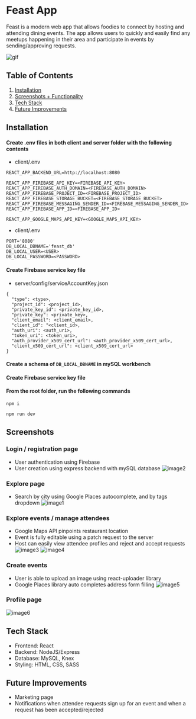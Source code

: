# Feast App

Feast is a modern web app that allows foodies to connect by hosting and attending dining events. The app allows users to quickly and easily find any meetups happening in their area and participate in events by sending/approving requests.

![gif](https://github.com/danlin0226/Feast-App/blob/dev/demo/GIF%20Recording%202022-12-21%20at%201.39.02%20AM.gif)

## Table of Contents

1. [Installation](#installation)
2. [Screenshots + Functionality](#screenshots)
3. [Tech Stack](#tech-stack)
4. [Future Improvements](#future-improvements)

## Installation

#### Create .env files in both client and server folder with the following contents

- client/.env

```
REACT_APP_BACKEND_URL=http://localhost:8080

REACT_APP_FIREBASE_API_KEY=<FIREBASE_API_KEY>
REACT_APP_FIREBASE_AUTH_DOMAIN=<FIREBASE_AUTH_DOMAIN>
REACT_APP_FIREBASE_PROJECT_ID=<FIREBASE_PROJECT_ID>
REACT_APP_FIREBASE_STORAGE_BUCKET=<FIREBASE_STORAGE_BUCKET>
REACT_APP_FIREBASE_MESSAGING_SENDER_ID=<FIREBASE_MESSAGING_SENDER_ID>
REACT_APP_FIREBASE_APP_ID=<FIREBASE_APP_ID>

REACT_APP_GOOGLE_MAPS_API_KEY=<GOOGLE_MAPS_API_KEY>
```

- client/.env

```
PORT='8080'
DB_LOCAL_DBNAME='feast_db'
DB_LOCAL_USER=<USER>
DB_LOCAL_PASSWORD=<PASSWORD>
```

#### Create Firebase service key file

- server/config/serviceAccountKey.json

```
{
  "type": <type>,
  "project_id": <project_id>,
  "private_key_id": <private_key_id>,
  "private_key": <private_key>,
  "client_email": <client_email>,
  "client_id": "<client_id>,
  "auth_uri": <auth_uri>,
  "token_uri": <token_uri>,
  "auth_provider_x509_cert_url": <auth_provider_x509_cert_url>,
  "client_x509_cert_url": <client_x509_cert_url>
}
```

#### Create a schema of `DB_LOCAL_DBNAME` in mySQL workbench

#### Create Firebase service key file

#### From the root folder, run the following commands

```console
npm i

npm run dev
```

## Screenshots

### Login / registration page

- User authentication using Firebase
- User creation using express backend with mySQL database
  ![image2](https://user-images.githubusercontent.com/107284019/208055788-b5f7b62c-4b7c-42aa-8058-7c3912ac687c.png)

### Explore page

- Search by city using Google Places autocomplete, and by tags dropdown
  ![image1](https://user-images.githubusercontent.com/107284019/208053991-e8fe663b-ec26-443a-b946-a565bd7aaec1.png)

### Explore events / manage attendees

- Google Maps API pinpoints restaurant location
- Event is fully editable using a patch request to the server
- Host can easily view attendee profiles and reject and accept requests
  ![image3](https://user-images.githubusercontent.com/107284019/208057665-18c5f62a-8bde-4474-8a34-6bf17663d0d5.png)
  ![image4](https://user-images.githubusercontent.com/107284019/208055827-460813b8-1ea4-4425-85ba-4b57630bdc19.png)

### Create events

- User is able to upload an image using react-uploader library
- Google Places library auto completes address form filling
  ![image5](https://user-images.githubusercontent.com/107284019/208055849-07ac4853-bba8-4614-a710-cdde766d4d09.png)

### Profile page

![image6](https://user-images.githubusercontent.com/107284019/208055861-e8e1f79c-d7e5-420a-a764-58a539035ceb.png)

## Tech Stack

- Frontend: React
- Backend: NodeJS/Express
- Database: MySQL, Knex
- Styling: HTML, CSS, SASS

## Future Improvements

- Marketing page
- Notifications when attendee requests sign up for an event and when a request has been accepted/rejected
